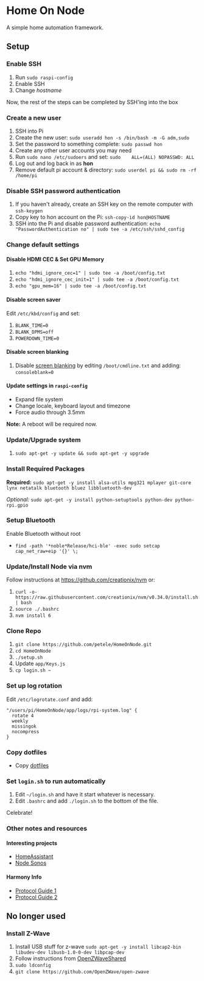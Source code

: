# Home On Node

A simple home automation framework.

## Setup

### Enable SSH

1. Run `sudo raspi-config`
1. Enable SSH
1. Change _hostname_

Now, the rest of the steps can be completed by SSH'ing into the box

### Create a new user

1. SSH into Pi
1. Create the new user:
        `sudo useradd hon -s /bin/bash -m -G adm,sudo`
1. Set the password to something complete:
        `sudo passwd hon`
1. Create any other user accounts you may need
1. Run `sudo nano /etc/sudoers` and set:
        `sudo    ALL=(ALL) NOPASSWD: ALL`
1. Log out and log back in as **hon**
1. Remove default pi account & directory:
        `sudo userdel pi && sudo rm -rf /home/pi`

### Disable SSH password authentication

1. If you haven't already, create an SSH key on the remote computer with `ssh-keygen`
1. Copy key to hon account on the Pi:
        `ssh-copy-id hon@HOSTNAME`
1. SSH into the Pi and disable password authentication:
        `echo "PasswordAuthentication no" | sudo tee -a /etc/ssh/sshd_config`

### Change default settings

#### Disable HDMI CEC & Set GPU Memory

1. `echo "hdmi_ignore_cec=1" | sudo tee -a /boot/config.txt`
1. `echo "hdmi_ignore_cec_init=1" | sudo tee -a /boot/config.txt`
1. `echo "gpu_mem=16" | sudo tee -a /boot/config.txt`

#### Disable screen saver

Edit `/etc/kbd/config` and set:

1. `BLANK_TIME=0`
1. `BLANK_DPMS=off`
1. `POWERDOWN_TIME=0`

#### Disable screen blanking

1. Disable [screen blanking](https://www.raspberrypi.org/documentation/configuration/screensaver.md)
  by editing `/boot/cmdline.txt` and adding: `consoleblank=0`

#### Update settings in `raspi-config`

* Expand file system
* Change locale, keyboard layout and timezone
* Force audio through 3.5mm

**Note:** A reboot will be required now.

### Update/Upgrade system

1. `sudo apt-get -y update && sudo apt-get -y upgrade`

### Install Required Packages

**Required:**
`sudo apt-get -y install alsa-utils mpg321 mplayer git-core lynx netatalk bluetooth bluez libbluetooth-dev`

_Optional:_
`sudo apt-get -y install python-setuptools python-dev python-rpi.gpio`

### Setup Bluetooth

Enable Bluetooth without root

* `find -path '*noble*Release/hci-ble' -exec sudo setcap cap_net_raw+eip '{}' \;`

### Update/Install Node via nvm

Follow instructions at <https://github.com/creationix/nvm> or:

1. `curl -o- https://raw.githubusercontent.com/creationix/nvm/v0.34.0/install.sh | bash`
2. `source ./.bashrc`
3. `nvm install 6`

### Clone Repo

1. `git clone https://github.com/petele/HomeOnNode.git`
1. `cd HomeOnNode`
1. `./setup.sh`
1. Update `app/Keys.js`
1. `cp login.sh ~`

### Set up log rotation

Edit `/etc/logrotate.conf` and add:

```text
"/users/pi/HomeOnNode/app/logs/rpi-system.log" {
  rotate 4
  weekly
  missingok
  nocompress
}
```

### Copy dotfiles

* Copy [dotfiles](https://gist.github.com/petele/000830e3ba58b47b2b487ac9566867b3)

### Set `login.sh` to run automatically

1. Edit `~/login.sh` and have it start whatever is necessary.
1. Edit `.bashrc` and add `./login.sh` to the bottom of the file.

Celebrate!

### Other notes and resources

#### Interesting projects

* [HomeAssistant](https://github.com/balloob/home-assistant/)
* [Node Sonos](https://github.com/bencevans/node-sonos)

#### Harmony Info

* [Protocol Guide 1](https://github.com/jterrace/pyharmony/blob/master/PROTOCOL.md)
* [Protocol Guide 2](https://github.com/swissmanu/harmonyhubjs-client/tree/master/docs/protocol)

## No longer used

### Install Z-Wave

1. Install USB stuff for z-wave
       `sudo apt-get -y install libcap2-bin libudev-dev libusb-1.0-0-dev libpcap-dev`
1. Follow instructions from
   [OpenZWaveShared](https://github.com/OpenZWave/node-openzwave-shared/blob/master/README-raspbian.md)
1. `sudo ldconfig`
1. `git clone https://github.com/OpenZWave/open-zwave`
